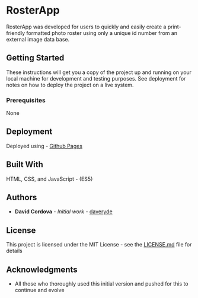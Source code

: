 # RosterApp
RosterApp was developed for users to quickly and easily create a print-friendly formatted photo roster using only a unique id number from
an external image data base.

## Getting Started

These instructions will get you a copy of the project up and running on your local machine for development and testing purposes. See deployment for notes on how to deploy the project on a live system.

### Prerequisites

None

## Deployment

Deployed using - [Github Pages](https://pages.github.com/)

## Built With

HTML, CSS, and JavaScript - (ES5)

## Authors

* **David Cordova** - *Initial work* - [daveryde](https://github.com/daveryde)

## License

This project is licensed under the MIT License - see the [LICENSE.md](LICENSE.md) file for details

## Acknowledgments

* All those who thoroughly used this initial version and pushed for this to continue and evolve
